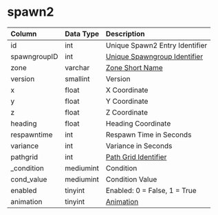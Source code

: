 # spawn2

| Column | Data Type | Description |
| :--- | :--- | :--- |
| id | int | Unique Spawn2 Entry Identifier |
| spawngroupID | int | [Unique Spawngroup Identifier](spawngroup.md) |
| zone | varchar | [Zone Short Name](../../../../categories/zones/zone-list) |
| version | smallint | Version |
| x | float | X Coordinate |
| y | float | Y Coordinate |
| z | float | Z Coordinate |
| heading | float | Heading Coordinate |
| respawntime | int | Respawn Time in Seconds |
| variance | int | Variance in Seconds |
| pathgrid | int | [Path Grid Identifier](../../../schema/categories/grids/grid.md) |
| \_condition | mediumint | Condition |
| cond\_value | mediumint | Condition Value |
| enabled | tinyint | Enabled: 0 = False, 1 = True |
| animation | tinyint | [Animation](../../../../categories/npc/npc-animation-types) |

